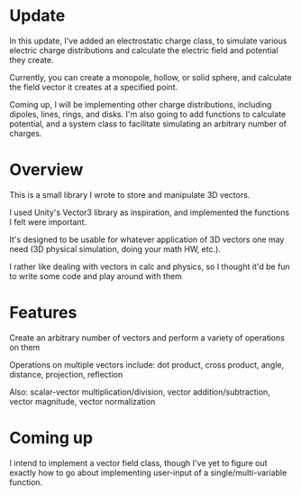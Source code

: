 # Update
In this update, I've added an electrostatic charge class, to simulate various electric charge distributions and calculate 
the electric field and potential they create.

Currently, you can create a monopole, hollow, or solid sphere, and calculate the field vector it creates at a specified point.

Coming up, I will be implementing other charge distributions, including dipoles, lines, rings, and disks. I'm also going to 
add functions to calculate potential, and a system class to facilitate simulating an arbitrary number of charges.

# Overview
This is a small library I wrote to store and manipulate 3D vectors.

I used Unity's Vector3 library as inspiration, and implemented the functions I felt were important.

It's designed to be usable for whatever application of 3D vectors one may need (3D physical simulation, doing your math HW, etc.).

I rather like dealing with vectors in calc and physics, so I thought it'd be fun to write some code and play around with them

# Features
Create an arbitrary number of vectors and perform a variety of operations on them

Operations on multiple vectors include: dot product, cross product, angle, distance, projection, reflection

Also: scalar-vector multiplication/division, vector addition/subtraction, vector magnitude, vector normalization

# Coming up
I intend to implement a vector field class, though I've yet to figure out exactly how to go about implementing user-input of
a single/multi-variable function.

